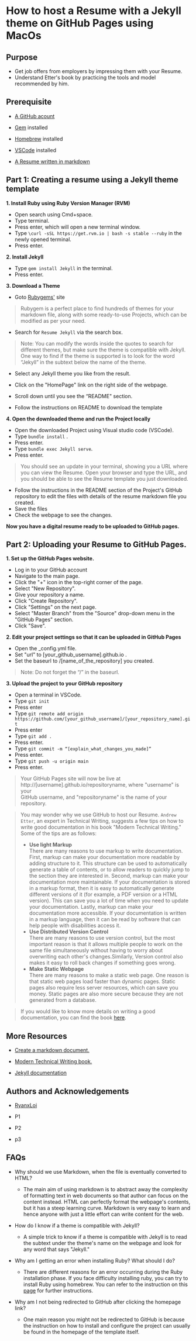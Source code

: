 
  
# How to host a Resume with a Jekyll theme on GitHub Pages using MacOs  
  
## Purpose  
  
- Get job offers from employers by impressing them with your Resume.  
- Understand Etter's book by practicing the tools and model  recommended by him.  
  
## Prerequisite  
  
-   [A GitHub acount](https://docs.github.com/en/get-started/signing-up-for-github/signing-up-for-a-new-github-account)  
  
-   [Gem](https://sourabhbajaj.com/mac-setup/Ruby/RubyGems.html) installed  
  
-   [Homebrew](https://brew.sh/) installed  
  
-   [VSCode](https://formulae.brew.sh/cask/visual-studio-code) installed  
  
-   [A Resume written in markdown](https://github.com/shahdipesh/resume/blob/master/README.md#more-resources)  
  
  
  
  
## **Part 1**: Creating a resume using a Jekyll theme template
  
  
  
 **1. Install Ruby using Ruby Version Manager (RVM)**  
   
 - Open search using Cmd+space.  
 - Type terminal.  
 - Press enter, which will open a new terminal  window.  
 - Type `\curl -sSL https://get.rvm.io | bash -s stable --ruby` in the newly opened terminal.  
 - Press enter.  
  
  
 **2. Install Jekyll**  
 
 - Type `gem install Jekyll` in the terminal.  
 - Press enter.  
  
  
  **3. Download a Theme**  
  - Goto [Rubygems'](https://rubygems.org) site

>  Rubygem is a perfect place to find hundreds of themes for your markdown file, along with some ready-to-use Projects, which can be modified as per your need.
-  Search for `Resume Jekyll` via the search box.  
> Note: You can modify the words inside the quotes to search for  
> different themes, but make sure the theme is compatible with Jekyll.  
> One way to find if the theme is supported is to look for the word  
> “Jekyll” in the subtext below the name of the theme.  
  
 -  Select any Jekyll theme you like from the result.  
  
 -  Click on the "HomePage" link on the right side of the webpage.  
  
 -  Scroll down until you see the “README" section.  
 - Follow the  instructions on README to download the template  
  
 **4. Open the downloaded theme and run the Project locally**  
 -  Open the  downloaded Project using Visual studio code (VSCode).  
 - Type `bundle install` .  
 - Press enter.  
 - Type `bundle exec Jekyll serve`.  
 - Press enter.  
 >You should see an update in your terminal, showing you a URL where you can view the Resume. Open your browser and type the URL, and you should be able to see the Resume template you just downloaded.
- Follow the instructions in the README section of the Project's GitHub repository to edit the files with details of the resume markdown file you created. 
-  Save the files  
- Check the webpage to see the changes.
  
  
**Now you have a digital resume ready to be uploaded to GitHub pages.** 
  
  
  
## Part 2: Uploading your Resume to GitHub Pages.  
  
 **1. **Set up the GitHub Pages website.****  
- Log in to your GitHub account
- Navigate to the main page.  
- Click the "+" icon in the top-right corner of the page.
- Select "New Repository".  
- Give your repository a name.
- Click "Create Repository".  
- Click "Settings" on the next page.  
- Select "Master Branch" from the "Source" drop-down menu in the "GitHub Pages" section.
- Click "Save".  
  
  
  
**2.  Edit your project settings so that it can be uploaded in GitHub Pages**  
  
   - Open the _config.yml file.
   - Set "url" to [your_github_username].github.io  .
   - Set the baseurl to /[name_of_the_repository] you created.    
> Note: Do not forget the “/” in the baseurl.  
  
 **3. Upload the project to your GitHub repository**  
- Open a terminal in VSCode.
-  Type `git init`  
- Press enter  
- Type `git remote add origin https://github.com/[your_github_username]/[your_repository_name].git`  
- Press enter  
- Type `git add .`  
- Press enter.  
- Type `git commit -m “[explain_what_changes_you_made]”`  
- Press enter.  
- Type `git push -u origin main`  
-  Press enter.  
  
> Your GitHub Pages site will now be live at  
> http://[username].github.io/repositoryname, where "username" is your  
> GitHub username, and "repositoryname" is the name of your repository.  
  
> You may wonder why we use GitHub  to host our Resume. `Andrew Etter`, an expert in Technical Writing, suggests a few tips on how to write good documentation in his book "Modern Technical Writing." Some of the tips are as follows:  
> - **Use light Markup**  
   There are many reasons to use markup to write documentation. First, markup can make your documentation more readable by adding structure to it. This structure can be used to automatically generate a table of contents, or to allow readers to quickly jump to the section they are interested in.  Second, markup can make your documentation more maintainable. If your documentation is stored in a markup format, then it is easy to automatically generate different versions of it (for example, a PDF version or a HTML version). This can save you a lot of time when you need to update your documentation.  Lastly, markup can make your documentation more accessible. If your documentation is written in a markup language, then it can be read by software that can help people with disabilities access it.  
>- **Use Distributed Version Control**  
   > There are many reasons to use version control, but the most important reason is that it allows multiple people to work on the same file simultaneously without having to worry about overwriting each other's changes.Similarly, Version control also makes it easy to roll back changes if something goes wrong.  
>- **Make Static Webpage**  
> There are many reasons to make a static web page. One reason is that static web pages load faster than dynamic pages. Static pages also require less server resources, which can save you money. Static pages are also more secure because they are not generated from a database.  
  
> If you would like to know more details on writing a good documentation, you can find the book [here](https://www.amazon.ca/Modern-Technical-Writing-Introduction-Documentation-ebook/dp/B01A2QL9SS).  
  
  
## More Resources  
  
-   [Create a markdown document.](https://www.markdowntutorial.com)  
  
-   [Modern Technical Writing book.](https://www.amazon.ca/Modern-Technical-Writing-Introduction-Documentation-ebook/dp/B01A2QL9SS)  
  
-   [Jekyll documentation](https://jekyllrb.com/docs/installation/macos/)  
  
  
## Authors and Acknowledgements  
  
-   [RyanxLoi](https://github.com/RyanxLoi)  
  
-   P1  
  
-   P2  
  
-   p3  
  
  
  
  
 

## FAQs

  
 - Why should we use Markdown, when the file is eventually converted to HTML?   
   -   The main aim of using markdown is to abstract away the complexity of formatting text in web documents so that author can focus on the content instead. HTML can perfectly format the webpage's contents, but it has a steep learning curve. Markdown is very easy to learn and hence anyone with just a little effort can write content for the web.  
  
  
 - How do I know if a theme is compatible with Jekyll?  
	  - A simple trick to know if a theme is compatible with Jekyll is to read the subtext under the theme's name on the webpage and look for any word that says "Jekyll."
  
-   Why am I getting an error when installing Ruby? What should I do?
	-   There are different reasons for an error occurring during the Ruby installation phase. If you face difficulty installing ruby, you can try to install Ruby using homebrew. You can refer to the instruction on this [page](https://jekyllrb.com/docs/installation/macos/) for further instructions. 
  
  -   Why am I not being redirected to GitHub after clicking the homepage link? 
	   - One main reason you might not be redirected to GitHub is because the instruction on how to install and configure the project can usually be found in the homepage of the template itself. 
